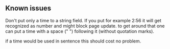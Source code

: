 ## Known issues

Don't put only a time to a string field. If you put for
example 2:56 it will get recognized as number and might block
page update. to get around that one can put a time with a space (" ") following it (without quotation marks).

if a time would be used in sentence this should cost no problem.
